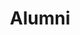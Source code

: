 ---
templateKey: 'alumni'
path: /alumni
image: ../img/home.png
title: Alumni
subheading: Meet the alumni of Theta Tau

classes:
  founding:
    - image: /img/brothers/founding/1.jpg
      text: >
        Alan Bui
      major: > 
        Materials Science and Engineering
      year: >
        Class of 2014
    - image: /img/brothers/founding/2.jpg
      text: >
        Byron Pang
      major: > 
        Mechanical Engineering
      year: >
        Class of 2015
    - image: /img/brothers/founding/3.jpg
      text: >
        Calvin Eusebio
      major: > 
        Mechanical Engineering
      year: >
        Class of 2015
    - image: /img/brothers/founding/4.jpg
      text: >
        Casey Le
      major: > 
        Civil Engineering
      year: >
        Class of 2015
    - image: /img/brothers/founding/5.jpg
      text: >
        Chris Lim
      major: > 
        Electrical Engineering
      year: >
        Class of 2014
    - image: /img/brothers/founding/6.jpg
      text: >
        David Yang
      major: > 
        Electrical Engineering
      year: >
        Class of 2014
    - image: /img/brothers/founding/7.jpg
      text: >
        Eric Kao
      major: > 
        Electrical Engineering
      year: >
        Class of 2014
    - image: /img/brothers/founding/8.jpg
      text: >
        Jason Kitchener
      major: > 
        Mechanical Engineering
      year: >
        Class of 2015
    - image: /img/brothers/founding/9.jpg
      text: >
        Jeannie Nguyen
      major: > 
        Computer Science
      year: >
        Class of 2015
    - image: /img/brothers/founding/10.jpg
      text: >
        Joe Shire
      major: > 
        Materials Engineering
      year: >
        Class of 2014
    - image: /img/brothers/founding/11.jpg
      text: >
        Ken Araki
      major: > 
        Chemical Engineering
      year: >
        Class of 2015
    - image: /img/brothers/founding/12.jpg
      text: >
        Kevin Kim
      major: > 
        Computer Science
      year: >
        Class of 2014
    - image: /img/brothers/founding/13.jpg
      text: >
        Kyle Nguyen
      major: > 
        Computer Science
      year: >
        Class of 2016
    - image: /img/brothers/founding/14.jpg
      text: >
        Ling Chang
      major: > 
        Mechanical Engineering
      year: >
        Class of 2016
    - image: /img/brothers/founding/15.jpg
      text: >
        Raymond Liu
      major: > 
        Civil Engineering
      year: >
        Class of 2015
    - image: /img/brothers/founding/16.jpg
      text: >
        Shirley Ho
      major: > 
        Biological Engineering
      year: >
        Class of 2015
    - image: /img/brothers/founding/17.jpg
      text: >
        Sokchu Hwang
      major: > 
        Aerospace Engineering
      year: >
        Class of 2019
    - image: /img/brothers/founding/18.jpg
      text: >
        Trong Nguyen
      major: > 
        Chemical Engineering
      year: >
        Class of 2014
    - image: /img/brothers/founding/19.jpg
      text: >
        Walter Chi
      major: > 
        Electrical Engineering
      year: >
        Class of 2015
  alpha:
    - image: /img/brothers/alpha/20.jpg
      text: >
        Alana Bianes
      major: > 
        Mechanical Engineering
      year: >
        Class of 2016
    - image: /img/brothers/alpha/21.jpg
      text: >
        Alex Guo
      major: > 
        Computer Science
      year: >
        Class of 2015
    - image: /img/brothers/alpha/22.jpg
      text: >
        Ben Gau
      major: > 
        Computer Engineering
      year: >
        Class of 2017
    - image: /img/brothers/alpha/23.jpg
      text: >
        Constant Chi
      major: > 
        Computer Science
      year: >
        Class of 2017
    - image: /img/brothers/alpha/24.jpg
      text: >
        Danzel David
      major: > 
        Mechanical Engineering
      year: >
        Class of 2015
    - image: /img/brothers/alpha/25.jpg
      text: >
        Gordon Yoon
      major: > 
        Computer Science
      year: >
        Class of 2015
    - image: /img/brothers/alpha/26.jpg
      text: >
        Grace Lin
      major: > 
        Computer Science
      year: >
        Class of 2015
    - image: /img/brothers/alpha/27.jpg
      text: >
        Hilarry Hoang
      major: > 
        Electrical Engineering
      year: >
        Class of 2016
    - image: /img/brothers/alpha/28.jpg
      text: >
        Jacqueline Yang
      major: > 
        Computer Engineering
      year: >
        Class of 2016
    - image: /img/brothers/alpha/29.jpg
      text: >
        Jonathan Tang
      major: > 
        Biomedical Engineering
      year: >
        Class of 2016
    - image: /img/brothers/alpha/30.jpg
      text: >
        Karan Phadnis
      major: > 
        Biochemistry / Applied Math
      year: >
        Class of 2016
    - image: /img/brothers/alpha/31.jpg
      text: >
        Kevin Wu
      major: > 
        Computer Science and Engineering
      year: >
        Class of 2016
    - image: /img/brothers/alpha/32.jpg
      text: >
        Maggie Gunawan
      major: > 
        Materials Science and Engineering
      year: >
        Class of 2016
    - image: /img/brothers/alpha/33.jpg
      text: >
        Patrick Yang
      major: > 
        Computer Engineering
      year: >
        Class of 2016
    - image: /img/brothers/alpha/34.jpg
      text: >
        Rebecca Chen
      major: > 
        Computer Engineering
      year: >
        Class of 2015
    - image: /img/brothers/alpha/35.jpg
      text: >
        Richard Sun
      major: > 
        Electrical Engineering
      year: >
        Class of 2016
    - image: /img/brothers/alpha/36.jpg
      text: >
        Sean Oh
      major: > 
        Mechanical Engineering
      year: >
        Class of 2017
    - image: /img/brothers/alpha/37.jpg
      text: >
        Victor Hsiang
      major: > 
        Electrical Engineering
      year: >
        Class of 2016
  beta:
    - image: /img/brothers/beta/38.jpg
      text: >
        Abhijoy Saha
      major: > 
        Computer Science
      year: >
        Class of 2017
    - image: /img/brothers/beta/39.jpg
      text: >
        Albert Tao
      major: > 
        Electrical Engineering
      year: >
        Class of 2015
    - image: /img/brothers/beta/40.jpg
      text: >
        Andrew Nguyen
      major: > 
        Biomedical Engineering
      year: >
        Class of 2016
    - image: /img/brothers/beta/41.jpg
      text: >
        Anny Lin
      major: > 
        Mechanical Engineering
      year: >
        Class of 2016
    - image: /img/brothers/beta/42.jpg
      text: >
        Brad Schwandt
      major: > 
        Computer Engineering
      year: >
        Class of 2016
    - image: /img/brothers/beta/43.jpg
      text: >
        Guillaume Lam
      major: > 
        Computer Science
      year: >
        Class of 2017
    - image: /img/brothers/beta/44.jpg
      text: >
        Jasmine Mok
      major: > 
        Linguistics and Computer Science
      year: >
        Class of 2017
    - image: /img/brothers/beta/45.jpg
      text: >
        Jonathan Cheung
      major: > 
        Computer Science and Engineering
      year: >
        Class of 2017
    - image: /img/brothers/beta/46.jpg
      text: >
        Jonathan Lee
      major: > 
        Computer Engineering
      year: >
        Class of 2017
    - image: /img/brothers/beta/47.jpg
      text: >
        Michelle Doelling
      major: > 
        Computer Science
      year: >
        Class of 2017
    - image: /img/brothers/beta/48.jpg
      text: >
        Michelle Wang
      major: > 
        Computer Science
      year: >
        Class of 2017
    - image: /img/brothers/beta/49.jpg
      text: >
        Nicholas Yee
      major: > 
        Electrical Engineering
      year: >
        Class of 2015
    - image: /img/brothers/beta/50.jpg
      text: >
        Patrick Lai
      major: > 
        Electrical Engineering
      year: >
        Class of 2017
    - image: /img/brothers/beta/51.jpg
      text: >
        Shawn Wong
      major: > 
        Mechanical Engineering
      year: >
        Class of 2016    
  gamma:
    - image: /img/brothers/gamma/52.jpg
      text: >
        Andrew Hsu
      major: > 
        Mechanical Engineering
      year: >
        Class of 2017
    - image: /img/brothers/gamma/53.jpg
      text: >
        Jerry Chen
      major: > 
        Civil Engineering
      year: >
        Class of 2017
    - image: /img/brothers/gamma/54.jpg
      text: >
        John Ingrao
      major: > 
        Biomedical Engineering
      year: >
        Class of 2018
    - image: /img/brothers/gamma/55.jpg
      text: >
        JJ Estacio
      major: > 
        Computer Science and Engineering
      year: >
        Class of 2018
    - image: /img/brothers/gamma/56.jpg
      text: >
        Lauren Reed
      major: > 
        Computer Engineering
      year: >
        Class of 2016
    - image: /img/brothers/gamma/57.jpg
      text: >
        Lili Nguyen
      major: > 
        Biochemistry
      year: >
        Class of 2017
  delta:
    - image: /img/brothers/delta/58.jpg
      text: >
        Tess Chen
      major: > 
        Biomedical Engineering
      year: >
        Class of 2018
    - image: /img/brothers/delta/59.jpg
      text: >
        Amy Thelen
      major: > 
        Linguistics and Computer Science
      year: >
        Class of 2016
    - image: /img/brothers/delta/60.jpg
      text: >
        Chris Cheng
      major: > 
        Mechanical Engineering
      year: >
        Class of 2018
    - image: /img/brothers/delta/61.jpg
      text: >
        David Bruce
      major: > 
        Computer Science and Engineering
      year: >
        Class of 2018
    - image: /img/brothers/delta/62.jpg
      text: >
        Ramu Bedekar
      major: > 
        Computer Engineering
      year: >
        Class of 2018
    - image: /img/brothers/delta/63.jpg
      text: >
        Samuel Chen
      major: > 
        Mechanical Engineering
      year: >
        Class of 2018
    - image: /img/brothers/delta/64.jpg
      text: >
        Sunny Tang
      major: > 
        Mechanical Engineering
      year: >
        Class of 2018
  epsilon:
    - image: /img/brothers/epsilon/65.jpg
      text: >
        Yulin (Leon) Zhang
      major: > 
        Computer Science and Engineering
      year: >
        Class of 2018
    - image: /img/brothers/epsilon/66.jpg
      text: >
        Andrew Arifin
      major: > 
        Computer Science
      year: >
        Class of 2019
    - image: /img/brothers/epsilon/67.jpg
      text: >
        Damian Gutierrez
      major: > 
        Civil Engineering
      year: >
        Class of 2018
    - image: /img/brothers/epsilon/68.jpg
      text: >
        Derrick Benson
      major: > 
        Mechanical Engineering
      year: >
        Class of 2018
    - image: /img/brothers/epsilon/69.jpg
      text: >
        Frederick Kennedy
      major: > 
        Computer Science and Engineering
      year: >
        Class of 2017
    - image: /img/brothers/epsilon/70.jpg
      text: >
        Gary Bui
      major: > 
        Electrical Engineering
      year: >
        Class of 2017
    - image: /img/brothers/epsilon/71.jpg
      text: >
        Jane Lee
      major: > 
        Computer Science
      year: >
        Class of 2019
    - image: /img/brothers/epsilon/72.jpg
      text: >
        Max Zhu
      major: > 
        Biomedial Engineering
      year: >
        Class of 2019
    - image: /img/brothers/epsilon/73.jpg
      text: >
        Michelle Lee
      major: > 
        Mechanical Engineering
      year: >
        Class of 2018
    - image: /img/brothers/epsilon/74.jpg
      text: >
        Nathan Tsai
      major: > 
        Computer Science
      year: >
        Class of 2019
    - image: /img/brothers/epsilon/75.jpg
      text: >
        Shushanik Stepanyan
      major: > 
        Mechanical Engineering
      year: >
        Class of 2019
    - image: /img/brothers/epsilon/76.jpg
      text: >
        Yuen Yee Wan
      major: > 
        Computer Science
      year: >
        Class of 2019
  zeta:
    - image: /img/brothers/zeta/77.jpg
      text: >
        Alex Caballero
      major: > 
        Mechanical Engineering
      year: >
        Class of 2019
    - image: /img/brothers/zeta/78.jpg
      text: >
        Brian Shih
      major: > 
        Mechanical Engineering
      year: >
        Class of 2019
    - image: /img/brothers/zeta/79.jpg
      text: >
        Cassie Pong
      major: > 
        Computer Engineering
      year: >
        Class of 2018
    - image: /img/brothers/zeta/80.jpg
      text: >
        Chris Ewy
      major: > 
        Mechanical Engineering
      year: >
        Class of 2018
    - image: /img/brothers/zeta/81.jpg
      text: >
        Don Pham
      major: > 
        Cognitive Science
      year: >
        Class of 2017
    - image: /img/brothers/zeta/82.jpg
      text: >
        Joe Burton
      major: > 
        Computer Science
      year: >
        Class of 2017
    - image: /img/brothers/zeta/83.jpg
      text: >
        Matthew Allen
      major: > 
        Mechanical Engineering
      year: >
        Class of 2019
    - image: /img/brothers/zeta/84.jpg
      text: >
        Prithvi Rajasekaran
      major: > 
        Mechanical Engineering
      year: >
        Class of 2018
    - image: /img/brothers/zeta/85.jpg
      text: >
        Ryan Cheng
      major: > 
        Computer Engineering
      year: >
        Class of 2019
    - image: /img/brothers/zeta/86.jpg
      text: >
        Wenlong Xiong
      major: > 
        Computer Science
      year: >
        Class of 2018
    - image: /img/brothers/zeta/87.jpg
      text: >
        Melanie Wong
      major: > 
        Computational and Systems Biology
      year: >
        Class of 2018
  eta:
    - image: /img/brothers/eta/88-1.jpg
      text: >
        Alex Yu
      major: > 
        Materials Engineering
      year: >
        Class of 2019
    - image: /img/brothers/eta/89.jpg
      text: >
        Anderson Ju
      major: > 
        Computational and Systems Biology
      year: >
        Class of 2019
    - image: /img/brothers/eta/90.jpg
      text: >
        Audrey Tu
      major: > 
        Mechanical Engineering
      year: >
        Class of 2019
    - image: /img/brothers/eta/91.jpg
      text: >
        Ben Huang
      major: > 
        Electrical Engineering
      year: >
        Class of 2019
    - image: /img/brothers/eta/92-1.jpg
      text: >
        Brittany Hsu
      major: > 
        Computer Science
      year: >
        Class of 2020
    - image: /img/brothers/eta/93.jpg
      text: >
        Ingrid Spielbauer
      major: > 
        Civil Engineering
      year: >
        Class of 2020
    - image: /img/brothers/eta/94.jpg
      text: >
        Jason Kim
      major: > 
        Civil Engineering
      year: >
        Class of 2019
    - image: /img/brothers/eta/95.jpg
      text: >
        Jonathan Song
      major: > 
        Mechanical Engineering
      year: >
        Class of 2019
    - image: /img/brothers/eta/96.jpg
      text: >
        Mabel Chen
      major: > 
        Civil Engineering
      year: >
        Class of 2020
    - image: /img/brothers/eta/97.jpg
      text: >
        Pascal Duong
      major: > 
        Mechanical Engineering
      year: >
        Class of 2018
    - image: /img/brothers/eta/98.jpg
      text: >
        Patrick Shih
      major: > 
        Linguistics and Computer Science
      year: >
        Class of 2019
    - image: /img/brothers/eta/99.jpg
      text: >
        Sean Kim
      major: > 
        Computer Science
      year: >
        Class of 2018
    - image: /img/brothers/eta/100.jpg
      text: >
        Talia Saravi
      major: > 
        Chemistry / Materials Engineering
      year: >
        Class of 2018
    - image: /img/brothers/eta/101.jpg
      text: >
        Tao Lu
      major: > 
        Materials Engineering
      year: >
        Class of 2022
  theta:
    - image: /img/brothers/theta/102.jpg
      text: >
        Amlan Bose
      major: > 
        Computer Science
      year: >
        Class of 2020
    - image: /img/brothers/theta/103.jpg
      text: >
        Anna Zhong
      major: > 
        Mechanical Engineering
      year: >
        Class of 2020
    - image: /img/brothers/theta/104.jpg
      text: >
        Brandon Vu
      major: > 
        Mechanical Engineering
      year: >
        Class of 2019
    - image: /img/brothers/theta/105.jpg
      text: >
        Cassandra Bautista
      major: > 
        Computer Engineering
      year: >
        Class of 2019
    - image: /img/brothers/theta/106.jpg
      text: >
        Christopher Wang
      major: > 
        Mechanical Engineering
      year: >
        Class of 2020
    - image: /img/brothers/theta/107.jpg
      text: >
        Evelyn Gao
      major: > 
        Linguistics and Computer Science
      year: >
        Class of 2020
    - image: /img/brothers/theta/108.jpg
      text: >
        Jacob Ng
      major: > 
        Materials Engineering
      year: >
        Class of 2020
    - image: /img/brothers/theta/109.jpg
      text: >
        Justin Duong
      major: > 
        Civil Engineering
      year: >
        Class of 2020
    - image: /img/brothers/theta/110.jpg
      text: >
        Kit Yeung (Nick) Mak
      major: > 
        Computer Science and Engineering
      year: >
        Class of 2020
  iota:
    - image: /img/brothers/iota/111.jpg
      text: >
        Brittany Ham
      major: > 
        Chemical Engineering
      year: >
        Class of 2021
    - image: /img/brothers/iota/112.jpg
      text: >
        Jasmine Trinh
      major: > 
        Biomedical Engineering
      year: >
        Class of 2021
    - image: /img/brothers/iota/113.jpg
      text: >
        Joseph Kim
      major: > 
        Computer Science
      year: >
        Class of 2020
    # NOTE: ROSTER NUMBER IS OFF!!!
    - image: /img/brothers/iota/114.jpg
      text: >
        Chen Yu (Joyce) Li
      major: > 
        Materials Engineering / Fine Arts
      year: >
        Class of 2021
    - image: /img/brothers/iota/115.jpg
      text: >
        Julia Wang
      major: > 
        Computer Science and Engineering
      year: >
        Class of 2021
    - image: /img/brothers/iota/116.jpg
      text: >
        Konnor Rainville
      major: > 
        Aerospace Engineering
      year: >
        Class of 2021
    - image: /img/brothers/iota/117.jpg
      text: >
        Kyle Okazaki
      major: > 
        Mechancal Engineering
      year: >
        Class of 2020
    - image: /img/brothers/iota/118.jpg
      text: >
        Michael Gee
      major: > 
        Computer Science
      year: >
        Class of 2021
    - image: /img/brothers/iota/119.jpg
      text: >
        Ryan Shin
      major: > 
        Mechanical Engineering
      year: >
        Class of 2019
    - image: /img/brothers/iota/120.jpg
      text: >
        Saman Hashemipour
      major: > 
        Computer Science
      year: >
        Class of 2020
    - image: /img/brothers/iota/121.jpg
      text: >
        Silviu Andronescu
      major: > 
        Chemical Engineering
      year: >
        Class of 2021
    - image: /img/brothers/iota/122.jpg
      text: >
        Stella Huang
      major: > 
        Mathematics of Computation
      year: >
        Class of 2020
    - image: /img/brothers/iota/123.jpg
      text: >
        Zachary Prong
      major: > 
        Computer Science
      year: >
        Class of 2019
  kappa:
    - image: /img/brothers/kappa/124.jpg
      text: >
        Audrey Pham
      major: > 
        Computer Science
      year: >
        Class of 2020
    - image: /img/brothers/kappa/125.jpg
      text: >
        Christian Yu
      major: > 
        Electrical Engineering / Cognitive Science
      year: >
        Class of 2020
    - image: /img/brothers/kappa/126.jpg
      text: >
        Claire Ko
      major: > 
        Chemical Engineering
      year: >
        Class of 2021
    - image: /img/brothers/kappa/127.jpg
      text: >
        Daniel Lin
      major: > 
        Chemistry / Materials Engineering
      year: >
        Class of 2020
    - image: /img/brothers/kappa/128.jpg
      text: >
        Jonathan Chon
      major: > 
        Computer Science
      year: >
        Class of 2020
    - image: /img/brothers/kappa/129.jpg
      text: >
        Kevin Chen
      major: > 
        Electrical Engineering
      year: >
        Class of 2020
    - image: /img/brothers/kappa/130.jpg
      text: >
        Khoi Nguyen
      major: > 
        Computer Science
      year: >
        Class of 2021
    - image: /img/brothers/kappa/131.jpg
      text: >
        Raj Intwala
      major: > 
        Mechanical Engineering
      year: >
        Class of 2021
    - image: /img/brothers/kappa/132.jpg
      text: >
        Sonny Huynh
      major: > 
        Computer Science
      year: >
        Class of 2021
    - image: /img/brothers/kappa/133.jpg
      text: >
        Subhodh Madala
      major: > 
        Computer Science
      year: >
        Class of 2020
    - image: /img/brothers/kappa/134.jpg
      text: >
        Ziliang (Vince) Wu
      major: > 
        Computer Science and Engineering
      year: >
        Class of 2020
  lambda:
    # dai an doesnt want to be on site!
    # - image: /img/brothers/lambda/136.jpg
    #   text: >
    #     Dai An Jiang
    #   major: > 
    #     Biomedical Engineering
    #   year: >
    #     Class of 2022
    - image: /img/brothers/lambda/137.jpg
      text: >
        Darren Ait Kaci Azzou
      major: > 
        Electrical Engineering
      year: >
        Class of 2021
    - image: /img/brothers/lambda/138.jpg
      text: >
        David Cho
      major: > 
        Electrical Engineering
      year: >
        Class of 2020
    - image: /img/brothers/lambda/139.jpg
      text: >
        Eric Chen
      major: > 
        Computer Science
      year: >
        Class of 2020
    - image: /img/brothers/lambda/140.jpg
      text: >
        Eric Zhang
      major: > 
        Mathematics of Computation
      year: >
        Class of 2020
    - image: /img/brothers/lambda/141.jpg
      text: >
        Kevin Yi
      major: > 
        Computer Science
      year: >
        Class of 2020
    - image: /img/brothers/lambda/142-1.jpeg
      text: >
        Melody Tang
      major: > 
        Biomedical Engineering
      year: >
        Class of 2022
    - image: /img/brothers/lambda/143.jpg
      text: >
        Nate Atkinson
      major: > 
        Civil Engineering
      year: >
        Class of 2021
    - image: /img/brothers/lambda/144.jpg
      text: >
        Ryan Dai
      major: > 
        Mechanical Engineering
      year: >
        Class of 2021
    - image: /img/brothers/lambda/145.jpg
      text: >
        Sei Chang
      major: > 
        Computer Science
      year: >
        Class of 2022
    - image: /img/brothers/lambda/135.jpg
      text: >
        William (Billy) Chen
      major: > 
        Computer Science
      year: >
        Class of 2022  
  mu:
    - image: /img/brothers/lambda/146.jpg
      text: >
        Chin Ying (Angela) Shiu
      major: > 
        Biomedical Engineering
      year: >
        Class of 2021
    - image: /img/brothers/mu/147.jpg
      text: >
        Christine Jung
      major: > 
        Bioengineering
      year: >
        Class of 2022
    - image: /img/brothers/mu/148.jpg
      text: >
        Christy Yee
      major: > 
        Computer Science
      year: >
        Class of 2022
    - image: /img/brothers/mu/149.jpg
      text: >
        Sarah Jade Hakim
      major: > 
        Chemical Engineering
      year: >
        Class of 2022
    - image: /img/brothers/mu/150.jpg
      text: >
        Kenneth Tjhan
      major: > 
        Chemical Engineering
      year: >
        Class of 2022
    - image: /img/brothers/mu/151.jpg
      text: >
        Yunxiang (Michelle) Yang
      major: > 
        Civil Engineering
      year: >
        Class of 2022
    - image: /img/brothers/mu/152.jpg
      text: >
        Paul Vu
      major: > 
        Computer Science
      year: >
        Class of 2022
    - image: /img/brothers/mu/153.jpg
      text: >
        Thy Tran
      major: > 
        Mechanical Engineering
      year: >
        Class of 2022
    - image: /img/brothers/mu/154.jpg
      text: >
        Zachary Wong
      major: > 
        Mechanical Engineering
      year: >
        Class of 2022
  nu:
    - image: /img/brothers/nu/155.jpg
      text: >
        Alex Chen
      major: > 
        Computer Science
      year: >
        Class of 2023
    - image: /img/brothers/nu/156.jpg
      text: >
        Anh Mac
      major: > 
        Computer Science
      year: >
        Class of 2022
    - image: /img/brothers/nu/157.jpg
      text: >
        Bradley Mont
      major: > 
        Computer Science
      year: >
        Class of 2022
    - image: /img/brothers/nu/158.jpg
      text: >
        Bryan Pham
      major: > 
        Mathematics of Computation
      year: >
        Class of 2022
    - image: /img/brothers/nu/159.jpg
      text: >
        Dan Nguyen
      major: > 
        Mechanical Engineering
      year: >
        Class of 2023
    - image: /img/brothers/nu/161.jpg
      text: >
        Dorian Humbert
      major: > 
        Mechanical Engineering
      year: >
        Class of 2022
    - image: /img/brothers/nu/162.jpg
      text: >
        Emily Yu
      major: > 
        Chemical Engineering
      year: >
        Class of 2023
    - image: /img/brothers/nu/163.jpg
      text: >
        Jacob Rajacich
      major: > 
        Aerospace Engineering
      year: >
        Class of 2023
    - image: /img/brothers/nu/164.jpg
      text: >
        Kimi Kodama
      major: > 
        Aerospace Engineering
      year: >
        Class of 2022
    - image: /img/brothers/nu/165.jpg
      text: >
        Stephen Kim
      major: > 
        Mathematics of Computation
      year: >
        Class of 2022
    - image: /img/brothers/nu/166.jpg
      text: >
        Vivianne Dinh
      major: > 
        Computer Science
      year: >
        Class of 2023
    - image: /img/brothers/nu/167.png
      text: >
        Melissa Chang
      major: > 
        Electrical Engineering
      year: >
        Class of 2022
  xi:
  - image: /img/brothers/xi/167.jpg
    text: >
      Adelpha Chan
    major: > 
      Linguistics and Computer Science
    year: >
      Class of 2023
  - image: /img/brothers/xi/168.jpg
    text: >
      Bianca Villamor
    major: > 
      Linguistics and Computer Science
    year: >
      Class of 2022
  - image: /img/brothers/xi/169.jpg
    text: >
      Clark Decastro
    major: > 
      Civil Engineering
    year: >
      Class of 2023
  - image: /img/brothers/xi/170.jpg
    text: >
      Cody Do
    major: > 
      Computer Science
    year: >
      Class of 2023
  - image: /img/brothers/xi/171.jpg
    text: >
      Dory Veksler
    major: > 
      Physics
    year: >
      Class of 2022
  - image: /img/brothers/xi/172.jpg
    text: >
      Duncan Di Mauro
    major: > 
      Mechanical Engineering
    year: >
      Class of 2022
  - image: /img/brothers/xi/173.jpg
    text: >
      June Chang
    major: > 
      Chemical Engineering
    year: >
      Class of 2022
  - image: /img/brothers/xi/174.jpg
    text: >
      Junho Choi
    major: > 
      Mathematics of Computation
    year: >
      Class of 2023
  - image: /img/brothers/xi/175.jpg
    text: >
      Kate Hsieh
    major: > 
      Mechanical Engineering
    year: >
      Class of 2023
  - image: /img/brothers/xi/176.jpg
    text: >
      Megan Pham
    major: > 
      Computer Science
    year: >
      Class of 2023
  - image: /img/brothers/xi/177.jpg
    text: >
      Ryan Lin
    major: > 
      Computer Science and Engineering
    year: >
      Class of 2022
  omicron:
  # - image: /img/brothers/omicron/178.jpg
  #   text: >
  #     Mengan Wang
  #   major: > 
  #     Computer Science
  #   year: >
  #     Class of 2024
  # - image: /img/brothers/omicron/179.jpg
  #   text: >
  #     Anish Dulla
  #   major: > 
  #     Statistics
  #   year: >
  #     Class of 2024
  - image: /img/brothers/omicron/180.jpg
    text: >
      Anthony Chung
    major: > 
      Mechanical Engineering
    year: >
      Class of 2023
  - image: /img/brothers/omicron/181.jpg
    text: >
      Ashley Kuwahara
    major: > 
      Civil Engineering
    year: >
      Class of 2023
  - image: /img/brothers/omicron/182.jpg
    text: >
      Daniel Zhou
    major: > 
      Computer Science
    year: >
      Class of 2023
  - image: /img/brothers/omicron/183.jpg
    text: >
      Karl Goeltner
    major: > 
      Computer Science and Engineering
    year: >
      Class of 2023
  - image: /img/brothers/omicron/184.jpg
    text: >
      Kevin Tang
    major: > 
      Computer Science
    year: >
      Class of 2023
  - image: /img/brothers/omicron/185.jpg
    text: >
      Michelle Zhuang
    major: > 
      Computer Science
    year: >
      Class of 2022
  # - image: /img/brothers/omicron/186.jpg
  #   text: >
  #     Pranav Pata
  #   major: > 
  #     Computer Science
  #   year: >
  #     Class of 2024
  # - image: /img/brothers/omicron/187.jpg
  #   text: >
  #     Shashvat Patel
  #   major: > 
  #     Statistics
  #   year: >
  #     Class of 2024

  pi:
  - image: /img/brothers/pi/188.jpeg
    text: >
      Amanda Ung
    major: >
      Computational and Systems Biology
    year: >
      Class of 2023
  - image: /img/brothers/pi/189.jpeg
    text: >
      Angela Zhang
    major: > 
      Computer Science and Engineering
    year: >
      Class of 2023
  # - image: /img/brothers/pi/190.jpeg
  #   text: >
  #     Charlotte Schmitt
  #   major: > 
  #     Bioengineering
  #   year: >
  #     Class of 2025
  # - image: /img/brothers/pi/191.jpeg
  #   text: >
  #     Eric Zhang
  #   major: > 
  #     Computer Science
  #   year: >
  #     Class of 2024
  - image: /img/brothers/pi/192.jpeg
    text: >
      Kritin Garg
    major: > 
      Mechanical Engineering
    year: >
      Class of 2023
  - image: /img/brothers/pi/193.jpeg
    text: >
      Mansi Dutta
    major: > 
      Civil Engineering
    year: >
      Class of 2023
  # - image: /img/brothers/pi/194.jpeg
  #   text: >
  #     Wyatt Babcock
  #   major: > 
  #     Mechancial Engineering
  #   year: >
  #     Class of 2025
  rho:
    # - image: /img/brothers/rho/195.jpg
    #   text: >
    #     Akshay Gupta
    #   major: > 
    #     Computer Science
    #   year: >
    #     Class of 2025
    # - image: /img/brothers/rho/196.jpg
    #   text: >
    #     Angela Liu
    #   major: > 
    #     Chemical Engineering
    #   year: >
    #     Class of 2024
    # - image: /img/brothers/rho/197.jpg
    #   text: >
    #     Annie Chen
    #   major: > 
    #     Mechanical Engineering
    #   year: >
    #     Class of 2025
    # - image: /img/brothers/rho/198.jpg
    #   text: >
    #     Annie Wang
    #   major: > 
    #     Computer Science
    #   year: >
    #     Class of 2024
    # - image: /img/brothers/rho/199.jpg
    #   text: >
    #     Christina Pham
    #   major: > 
    #     Cognitive Science
    #   year: >
    #     Class of 2024
    # - image: /img/brothers/rho/200.jpg
    #   text: >
    #     Darren Huai
    #   major: > 
    #     Aerospace Engineering
    #   year: >
    #     Class of 2024
    # - image: /img/brothers/rho/201.jpg
    #   text: >
    #     Kai Alcayde
    #   major: > 
    #     Aerospace Engineering
    #   year: >
    #     Class of 2024
    # - image: /img/brothers/rho/202.jpg
    #   text: >
    #     Kenny Wan
    #   major: > 
    #     Civil and Environmental Engineering
    #   year: >
    #     Class of 2025
    # - image: /img/brothers/rho/203.jpg
    #   text: >
    #     Krish Shah
    #   major: > 
    #     Computer Engineering
    #   year: >
    #     Class of 2024
    # - image: /img/brothers/rho/204.jpg
    #   text: >
    #     Neil Angsanto
    #   major: > 
    #     Civil and Environmental Engineering
    #   year: >
    #     Class of 2024
    - image: /img/brothers/rho/205.jpg
      text: >
        Rudy Orre
      major: > 
        Computer Science
      year: >
        Class of 2023
    - image: /img/brothers/rho/206.jpg
      text: >
        Sally Min
      major: > 
        Environmental Science
      year: >
        Class of 2023
    # - image: /img/brothers/rho/207.jpg
    #   text: >
    #     Sam Chan
    #   major: > 
    #     Computer Science
    #   year: >
    #     Class of 2025
    # - image: /img/brothers/rho/208.jpg
    #   text: >
    #     Victoria Ignacio
    #   major: > 
    #     Civil and Environmental Engineering
    #   year: >
    #     Class of 2024
---
